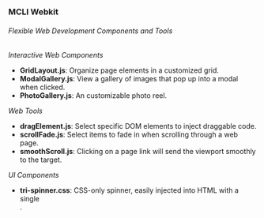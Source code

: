 ### MCLI Webkit
###### Flexible Web Development Components and Tools


*Interactive Web Components*
- **GridLayout.js**: Organize page elements in a customized grid.
- **ModalGallery.js**: View a gallery of images that pop up into a modal when clicked.
- **PhotoGallery.js**: An customizable photo reel.

*Web Tools*
- **dragElement.js**: Select specific DOM elements to inject draggable code.
- **scrollFade.js**: Select items to fade in when scrolling through a web page.
- **smoothScroll.js**: Clicking on a page link will send the viewport smoothly to the target.

*UI Components*
- **tri-spinner.css**: CSS-only spinner, easily injected into HTML with a single <div>.
